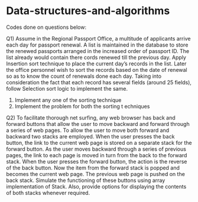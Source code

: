 # Data-structures-and-algorithms

Codes done on questions below:

Q1) Assume in the Regional Passport Office, a multitude of applicants arrive each day for passport renewal. A list is maintained in the database to store the renewed passports arranged in the increased order of passport ID. The list already would contain there cords renewed till the previous day. Apply Insertion sort technique to place the current day’s records in the list. Later the office personnel wish to sort the records based on the date of renewal so as to know the count of renewals done each day. Taking into consideration the fact that each record has several fields (around 25 fields), follow Selection sort logic to implement the same.
1. Implement any one of the sorting technique
2. Implement the problem for both the sorting t echniques

Q2) To facilitate thorough net surfing, any web browser has back and forward buttons that allow the user to move backward and forward through a series of web pages. To allow the user to move both forward and backward two stacks are employed. When the user presses the back button, the link to the current web page is stored on a separate stack for the forward button. As the user moves backward through a series of previous pages, the link to each page is moved in turn from the back to the forward stack. When the user presses the forward button, the action is the reverse of the back button. Now the item from the forward stack is popped and becomes the current web page. The previous web page is pushed on the back stack. Simulate the functioning of these buttons using array implementation of Stack. Also, provide options for displaying the contents of both stacks whenever required.
